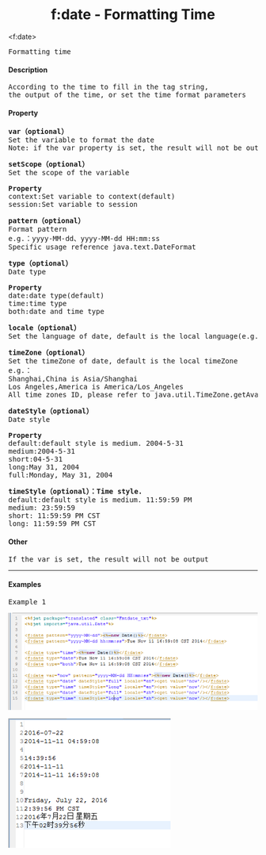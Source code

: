 # <div align="center">f:date - Formatting Time</div> #

&lt;f:date&gt;
<pre>
Formatting time
</pre>

#### Description ####

<pre>
According to the time to fill in the tag string, 
the output of the time, or set the time format parameters
</pre>

#### Property ####

<pre>
<b>var（optional）</b>
Set the variable to format the date
Note: if the var property is set, the result will not be output
</pre>

<pre>
<b>setScope（optional）</b>
Set the scope of the variable

<b>Property</b>
context:Set variable to context(default)
session:Set variable to session
</pre>

<pre>
<b>pattern（optional）</b>
Format pattern
e.g.：yyyy-MM-dd、yyyy-MM-dd HH:mm:ss
Specific usage reference java.text.DateFormat
</pre>

<pre>
<b>type（optional）</b>
Date type

<b>Property</b>
date:date type(default)
time:time type
both:date and time type
</pre>

<pre>
<b>locale（optional）</b>
Set the language of date, default is the local language(e.g. English is en, Chinese is zh)
</pre>

<pre>
<b>timeZone（optional）</b>
Set the timeZone of date, default is the local timeZone
e.g.：
Shanghai,China is Asia/Shanghai
Los Angeles,America is America/Los_Angeles
All time zones ID, please refer to java.util.TimeZone.getAvailableIDs()
</pre>

<pre>
<b>dateStyle（optional）</b>
Date style

<b>Property</b>
default:default style is medium. 2004-5-31
medium:2004-5-31
short:04-5-31
long:May 31, 2004
full:Monday, May 31, 2004
</pre>

<pre>
<b>timeStyle（optional）：Time style.</b>
default:default style is medium. 11:59:59 PM
medium: 23:59:59
short: 11:59:59 PM CST
long: 11:59:59 PM CST
</pre>

#### Other ####

<pre>
If the var is set, the result will not be output
</pre>

----------

#### Examples ####

<pre>
Example 1
</pre>

![](image/f_date_tag_template1.png)

![](image/f_date_result1.png)